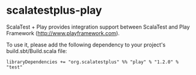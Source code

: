 scalatestplus-play
==================

ScalaTest + Play provides integration support between ScalaTest and Play Framework (http://www.playframework.com).

To use it, please add the following dependency to your project's build.sbt/Build.scala file:

  `libraryDependencies += "org.scalatestplus" %% "play" % "1.2.0" % "test"`
